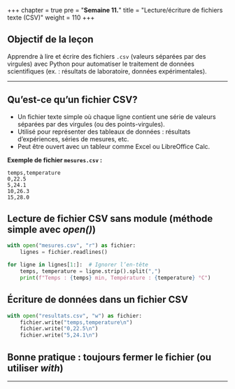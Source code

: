 +++
chapter = true
pre = "<b>Semaine 11.</b>"
title = "Lecture/écriture de fichiers texte (CSV)"
weight = 110
+++


## Objectif de la leçon

Apprendre à lire et écrire des fichiers `.csv` (valeurs séparées par des virgules) avec Python pour automatiser le traitement de données scientifiques (ex. : résultats de laboratoire, données expérimentales).

---

## Qu’est-ce qu’un fichier CSV?

* Un fichier texte simple où chaque ligne contient une série de valeurs séparées par des virgules (ou des points-virgules).
* Utilisé pour représenter des tableaux de données : résultats d’expériences, séries de mesures, etc.
* Peut être ouvert avec un tableur comme Excel ou LibreOffice Calc.

**Exemple de fichier `mesures.csv` :**

```
temps,temperature
0,22.5
5,24.1
10,26.3
15,28.0
```

## Lecture de fichier CSV sans module (méthode simple avec *open()*)

```python
with open("mesures.csv", "r") as fichier:
    lignes = fichier.readlines()

for ligne in lignes[1:]:  # Ignorer l’en-tête
    temps, temperature = ligne.strip().split(",")
    print(f"Temps : {temps} min, Température : {temperature} °C")
```

## Écriture de données dans un fichier CSV

```python
with open("resultats.csv", "w") as fichier:
    fichier.write("temps,temperature\n")
    fichier.write("0,22.5\n")
    fichier.write("5,24.1\n")
```

## Bonne pratique : toujours fermer le fichier (ou utiliser *with*)

---
